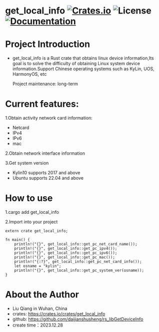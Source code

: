 # get_local_info [![Crates.io](https://img.shields.io/crates/v/get_local_info.svg)](https://crates.io/crates/get_local_info) ![License](https://img.shields.io/crates/l/get_local_info.svg) [![Documentation](https://docs.rs/get_local_info/badge.svg)](https://docs.rs/get_local_info/)

# Project Introduction

* get_local_info is a Rust crate that obtains linux device information,Its goal is to solve the difficulty of obtaining Linux system device information.Support Chinese operating systems such as KyLin, UOS, HarmonyOS, etc

	Project maintenance: long-term

# Current features:
1.Obtain activity network card information:
* Netcard
* IPv4
* IPv6
* mac

2.Obtain network interface information

3.Get system version
* Kylin10 supports 2017 and above
* Ubuntu supports 22.04 and above

# How to use
1.cargo add get_local_info

2.Import into your project

```
extern crate get_local_info;

fn main() {
    println!("{}", get_local_info::get_pc_net_card_name());
    println!("{}", get_local_info::get_pc_ipv4());
    println!("{}", get_local_info::get_pc_ipv6());
    println!("{}", get_local_info::get_pc_mac());
    println!("{:?}", get_local_info::get_pc_net_card_info());
    let osname = "kylin";
    println!("{}", get_local_info::get_pc_system_ver(osname));
}
```

# About the Author
* Liu Qiang in Wuhan, China
* crates: <https://crates.io/crates/get_local_info>
* github: <https://github.com/daijianshusheng/rs_libGetDeviceInfo>
* create time：2023.12.28
